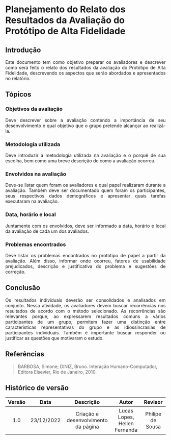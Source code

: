 # Planejamento do Relato dos Resultados da Avaliação do Protótipo de Alta Fidelidade

## Introdução
<p align="justify">Este documento tem como objetivo preparar os avaliadores e descrever como será feito o relato dos resultados da avaliação do Protótipo de Alta Fidelidade, descrevendo os aspectos que serão abordados e apresentados no relatório.</p>

## Tópicos

### Objetivos da avaliação
<p align="justify">Deve descrever sobre a avaliação contendo a importância de seu desenvolvimento e qual objetivo que o grupo pretende alcançar ao realizá-la.</p>

### Metodologia utilizada
<p align="justify">Deve introduzir a metodologia utilizada na avaliação e o porquê de sua escolha, bem como uma breve descrição de como a avaliação ocorreu.</p>

### Envolvidos na avaliação
<p align="justify">Deve-se listar quem foram os avaliadores e qual papel realizaram durante a avaliação. Também deve ser documentado quem foram os participantes, seus respectivos dados demográficos e apresentar quais tarefas executaram na avaliação.</p>

### Data, horário e local
<p align="justify">Juntamente com os envolvidos, deve ser informado a data, horário e local da avaliação de cada um dos avaliados.</p>

### Problemas encontrados
<p align="justify">Deve listar os problemas encontrados no protótipo de papel a partir da avaliação. Além disso, informar onde ocorreu, fatores de usabilidade prejudicados, descrição e justificativa do problema e sugestões de correção.</p>

## Conclusão
<p align="justify">Os resultados individuais deverão ser consolidados e analisados em conjunto. Nessa atividade, os avaliadores devem buscar recorrências nos resultados de acordo com o método selecionado. As recorrências são relevantes porque, ao expressarem resultados comuns a vários participantes de um grupo, permitem fazer uma distinção entre características representativas do grupo e as idiossincrasias de participantes individuais. Também é importante buscar responder ou justificar as questões que motivaram o estudo.</p>

## Referências
> BARBOSA, Simone; DINIZ, Bruno. Interação Humano-Computador, Editora Elsevier, Rio de Janeiro, 2010.

## Histórico de versão

| Versão |    Data    |             Descrição             |    Autor    |  Revisor   |
| :----: | :--------: | :-------------------------------: | :---------: | :--------: |
|  1.0   | 23/12/2022 | Criação e desenvolvimento da página | Lucas Lopes, Hellen Fernanda | Philipe de Sousa |